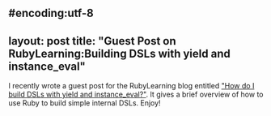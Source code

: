 #encoding:utf-8
---
layout: post
title: "Guest Post on RubyLearning:Building DSLs with yield and instance_eval"
---

I recently wrote a guest post for the RubyLearning blog entitled ["How do I build DSLs with yield and instance_eval?"](http://rubylearning.com/blog/2010/11/30/how-do-i-build-dsls-with-yield-and-instance_eval/). It gives a brief overview of how to use Ruby to build simple internal DSLs. Enjoy!
